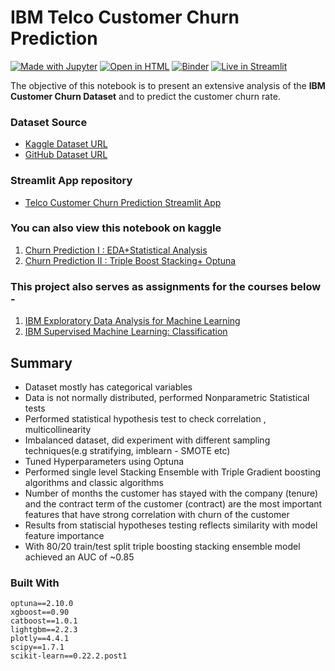 # IBM Telco Customer Churn Prediction
[![Made with Jupyter](https://img.shields.io/badge/Made%20with-Jupyter-orange?logo=Jupyter)](https://jupyter.org/try) [![Open in HTML](https://img.shields.io/badge/Html-Open%20Notebook-blue?logo=HTML5)](https://nbviewer.org/github/ahmedshahriar/Customer-Churn-Prediction/blob/main/Telco-Customer-Churn-Prediction.html) [![Binder](https://mybinder.org/badge_logo.svg)](https://mybinder.org/v2/gh/ahmedshahriar/Customer-Churn-Prediction/main) [![Live in Streamlit](https://static.streamlit.io/badges/streamlit_badge_black_white.svg)](https://share.streamlit.io//ahmedshahriar/Telco-Customer-Churn-Prediction-Streamlit-App/main/app.py)

The objective of this notebook is to present an extensive analysis of the **IBM Customer Churn Dataset** and to predict the customer churn rate.

### Dataset Source 

* [Kaggle Dataset URL](https://www.kaggle.com/blastchar/telco-customer-churn)
* [GitHub Dataset URL](https://github.com/IBM/telco-customer-churn-on-icp4d/tree/master/data)

### Streamlit App repository 
* [Telco Customer Churn Prediction Streamlit App](https://github.com/ahmedshahriar/Telco-Customer-Churn-Prediction-Streamlit-App)

### You can also view this notebook on kaggle
1. [Churn Prediction I : EDA+Statistical Analysis](https://www.kaggle.com/ahmedshahriarsakib/churn-prediction-i-eda-statistical-analysis)
2. [Churn Prediction II : Triple Boost Stacking+  Optuna](https://www.kaggle.com/ahmedshahriarsakib/churn-prediction-ii-triple-boost-stacking-optuna)

### This project also serves as assignments for the courses below - 
1. [IBM Exploratory Data Analysis for Machine Learning](https://www.coursera.org/learn/ibm-exploratory-data-analysis-for-machine-learning?specialization=ibm-machine-learning)
2. [IBM Supervised Machine Learning: Classification](https://www.coursera.org/learn/supervised-machine-learning-classification?specialization=ibm-machine-learning)

## Summary

* Dataset mostly has categorical variables
* Data is not normally distributed, performed Nonparametric Statistical tests
* Performed statistical hypothesis test to check correlation , multicollinearity
* Imbalanced dataset, did experiment with different sampling techniques(e.g stratifying, imblearn - SMOTE etc)
* Tuned Hyperparameters using Optuna
* Performed single level Stacking Ensemble with Triple Gradient boosting algorithms and classic algorithms
* Number of months the customer has stayed with the company (tenure) and the contract term of the customer (contract) are the most important features that have strong correlation with churn of the customer
* Results from statiscial hypotheses testing reflects similarity with model feature importance
* With 80/20 train/test split triple boosting stacking ensemble model achieved an AUC of ~0.85

### Built With

```
optuna==2.10.0
xgboost==0.90
catboost==1.0.1
lightgbm==2.2.3
plotly==4.4.1
scipy==1.7.1
scikit-learn==0.22.2.post1
```
